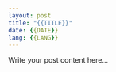 ```yaml
---
layout: post
title: "{{TITLE}}"
date: {{DATE}}
lang: {{LANG}}
---
```


Write your post content here...

<!-- You can use markdown formatting:

## Headers

**Bold text** and *italic text*

- Bullet points
- Another point

[Links](https://example.com)

```
Code blocks
```

> Block quotes

-->